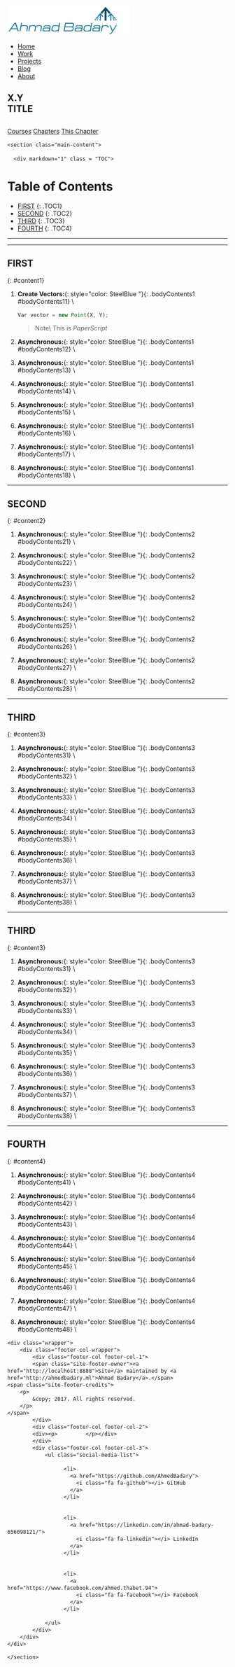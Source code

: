 <!DOCTYPE html>
<html lang="en-us">
  <head>
  <meta charset="UTF-8">
  <title>Ahmad Badary</title>
  <meta name="viewport" content="width=device-width, initial-scale=1">
  <meta name="theme-color" content="#157878">
  <link rel="stylesheet" href="/css/normalize.css">
  <link href='https://fonts.googleapis.com/css?family=Open+Sans:400,700' rel='stylesheet' type='text/css'>
  <link rel="stylesheet" href="/css/cayman.css">
  <link rel="stylesheet" href="/css/style.css">
  <link rel="shortcut icon" href="/main_files/favicon.ico" />
  <link rel="stylesheet" href="//maxcdn.bootstrapcdn.com/font-awesome/4.3.0/css/font-awesome.min.css">
  <link rel="stylesheet" href="/css/customStyle.css">
  <title> » Ahmad Badary</title>
  <script src="https://ajax.googleapis.com/ajax/libs/jquery/3.2.1/jquery.min.js"></script>
  <script type="text/javascript" async
  src="https://cdnjs.cloudflare.com/ajax/libs/mathjax/2.7.1/MathJax.js?config=TeX-MML-AM_CHTML">
  </script>
</head>

  <body>
    <nav class="main-nav">
    <a href="https://ahmedbadary.github.io/" class="main-nav-logo">
        <img src="/main_files/logo.png">
    </a>
    <ul id="menu-main" class="main-nav-items">
        <li id="menu-item-1859" class="menu-item menu-item-type-post_type menu-item-object-page menu-item-home menu-item-1859">
            <a href="/">Home</a>
        </li>
        <li id="menu-item-2869" class="menu-item menu-item-type-post_type menu-item-object-page menu-item-2869">
            <a href="/work">Work</a>
        </li>
        <li id="menu-item-1892" class="menu-item menu-item-type-post_type menu-item-object-page menu-item-1892">
            <a href="/projects">Projects</a>
        </li>
        <li id="menu-item-1858" class="menu-item menu-item-type-post_type menu-item-object-page current_page_parent menu-item-1858">
            <a href="/blog">Blog</a>
        </li>
        <li id="menu-item-1862" class="menu-item menu-item-type-post_type menu-item-object-page menu-item-1862">
            <a href="/about">About</a>
        </li>
    </ul>
</nav>


<section class="page-header">
  <h1 class="project-name">X.Y <br /> TITLE</h1>
  <h2 class="project-tagline"></h2>
  <a href="/work_files/school.html" class="btn">Courses</a>
  <a href="/work_files/school/128a.html" class="btn">Chapters</a>
  <a href=  class="btn">This Chapter</a>
</section>

<!-- <div>
  <ul class="posts">
    
      <li><span>02 Jan 2014</span> &raquo; <a href="/2014/01/02/introducing-Ahmad/">Introducing Ahmad</a></li>
    
  </ul>
</div> -->


    <section class="main-content">
      
      <div markdown="1" class = "TOC">
# Table of Contents

  * [FIRST](#content1)
  {: .TOC1}
  * [SECOND](#content2)
  {: .TOC2}
  * [THIRD](#content3)
  {: .TOC3}
  * [FOURTH](#content4)
  {: .TOC4}
</div>

***
***

## FIRST
{: #content1}

1. **Create Vectors:**{: style="color: SteelBlue  "}{: .bodyContents1 #bodyContents11} \\
    ```javascript
    Var vector = new Point(X, Y);
    ```
    > Note\\
    > This is *PaperScript*
2. **Asynchronous:**{: style="color: SteelBlue  "}{: .bodyContents1 #bodyContents12} \\

3. **Asynchronous:**{: style="color: SteelBlue  "}{: .bodyContents1 #bodyContents13} \\

4. **Asynchronous:**{: style="color: SteelBlue  "}{: .bodyContents1 #bodyContents14} \\

5. **Asynchronous:**{: style="color: SteelBlue  "}{: .bodyContents1 #bodyContents15} \\

6. **Asynchronous:**{: style="color: SteelBlue  "}{: .bodyContents1 #bodyContents16} \\

7. **Asynchronous:**{: style="color: SteelBlue  "}{: .bodyContents1 #bodyContents17} \\

8. **Asynchronous:**{: style="color: SteelBlue  "}{: .bodyContents1 #bodyContents18} \\

***

## SECOND
{: #content2}

1. **Asynchronous:**{: style="color: SteelBlue  "}{: .bodyContents2 #bodyContents21} \\

2. **Asynchronous:**{: style="color: SteelBlue  "}{: .bodyContents2 #bodyContents22} \\

3. **Asynchronous:**{: style="color: SteelBlue  "}{: .bodyContents2 #bodyContents23} \\

4. **Asynchronous:**{: style="color: SteelBlue  "}{: .bodyContents2 #bodyContents24} \\

5. **Asynchronous:**{: style="color: SteelBlue  "}{: .bodyContents2 #bodyContents25} \\

6. **Asynchronous:**{: style="color: SteelBlue  "}{: .bodyContents2 #bodyContents26} \\

7. **Asynchronous:**{: style="color: SteelBlue  "}{: .bodyContents2 #bodyContents27} \\

8. **Asynchronous:**{: style="color: SteelBlue  "}{: .bodyContents2 #bodyContents28} \\

***

## THIRD
{: #content3}

1. **Asynchronous:**{: style="color: SteelBlue  "}{: .bodyContents3 #bodyContents31} \\

2. **Asynchronous:**{: style="color: SteelBlue  "}{: .bodyContents3 #bodyContents32} \\

3. **Asynchronous:**{: style="color: SteelBlue  "}{: .bodyContents3 #bodyContents33} \\

4. **Asynchronous:**{: style="color: SteelBlue  "}{: .bodyContents3 #bodyContents34} \\

5. **Asynchronous:**{: style="color: SteelBlue  "}{: .bodyContents3 #bodyContents35} \\

6. **Asynchronous:**{: style="color: SteelBlue  "}{: .bodyContents3 #bodyContents36} \\

7. **Asynchronous:**{: style="color: SteelBlue  "}{: .bodyContents3 #bodyContents37} \\

8. **Asynchronous:**{: style="color: SteelBlue  "}{: .bodyContents3 #bodyContents38} \\

***

## THIRD
{: #content3}

1. **Asynchronous:**{: style="color: SteelBlue  "}{: .bodyContents3 #bodyContents31} \\

2. **Asynchronous:**{: style="color: SteelBlue  "}{: .bodyContents3 #bodyContents32} \\

3. **Asynchronous:**{: style="color: SteelBlue  "}{: .bodyContents3 #bodyContents33} \\

4. **Asynchronous:**{: style="color: SteelBlue  "}{: .bodyContents3 #bodyContents34} \\

5. **Asynchronous:**{: style="color: SteelBlue  "}{: .bodyContents3 #bodyContents35} \\

6. **Asynchronous:**{: style="color: SteelBlue  "}{: .bodyContents3 #bodyContents36} \\

7. **Asynchronous:**{: style="color: SteelBlue  "}{: .bodyContents3 #bodyContents37} \\

8. **Asynchronous:**{: style="color: SteelBlue  "}{: .bodyContents3 #bodyContents38} \\

***

## FOURTH
{: #content4}

1. **Asynchronous:**{: style="color: SteelBlue  "}{: .bodyContents4 #bodyContents41} \\

2. **Asynchronous:**{: style="color: SteelBlue  "}{: .bodyContents4 #bodyContents42} \\

3. **Asynchronous:**{: style="color: SteelBlue  "}{: .bodyContents4 #bodyContents43} \\

4. **Asynchronous:**{: style="color: SteelBlue  "}{: .bodyContents4 #bodyContents44} \\

5. **Asynchronous:**{: style="color: SteelBlue  "}{: .bodyContents4 #bodyContents45} \\

6. **Asynchronous:**{: style="color: SteelBlue  "}{: .bodyContents4 #bodyContents46} \\

7. **Asynchronous:**{: style="color: SteelBlue  "}{: .bodyContents4 #bodyContents47} \\

8. **Asynchronous:**{: style="color: SteelBlue  "}{: .bodyContents4 #bodyContents48} \\

      <footer class="site-footer">
    <!--   <span class="site-footer-owner"><a href="http://localhost:8888">Ahmad Badary</a> is maintained by <a href="http://ahmedbadary.ml">Ahmad Badary</a>.</span> -->
    
<!--  -->
    <div class="wrapper">
        <div class="footer-col-wrapper">
            <div class="footer-col footer-col-1">
            <span class="site-footer-owner"><a href="http://localhost:8888">Site</a> maintained by <a href="http://ahmedbadary.ml">Ahmad Badary</a>.</span>
    <span class="site-footer-credits">
        <p>
            &copy; 2017. All rights reserved.
        </p> 
    </span>
            </div>
            <div class="footer-col footer-col-2">
            <div><p>         </p></div>
            </div>
            <div class="footer-col footer-col-3">
                <ul class="social-media-list">
                    
                      <li>
                        <a href="https://github.com/AhmedBadary">
                          <i class="fa fa-github"></i> GitHub
                        </a>
                      </li>
                    
                    
                      <li>
                        <a href="https://linkedin.com/in/ahmad-badary-656098121/">
                          <i class="fa fa-linkedin"></i> LinkedIn
                        </a>
                      </li>
                    
                    
                      <li>
                        <a href="https://www.facebook.com/ahmed.thabet.94">
                          <i class="fa fa-facebook"></i> Facebook
                        </a>
                      </li>
                    
                </ul>
            </div>
        </div>
    </div>
<!--  -->
</footer>


    </section>

  </body>

<!-- Table of Content Script -->
<script type="text/javascript">
var bodyContents = $(".bodyContents1");
$("<ol>").addClass("TOC1ul").appendTo(".TOC1");
bodyContents.each(function(index, element) {
    var paragraph = $(element);
    $("<li>").html("<a href=#"+paragraph.attr('id')+">"+ paragraph.html().replace(':','')+" </a> ").appendTo(".TOC1ul");
     });
// 
var bodyContents = $(".bodyContents2");
$("<ol>").addClass("TOC2ul").appendTo(".TOC2");
bodyContents.each(function(index, element) {
    var paragraph = $(element);
    $("<li>").html("<a href=#"+paragraph.attr('id')+">"+ paragraph.html().replace(':','')+" </a> ").appendTo(".TOC2ul");
     });
// 
var bodyContents = $(".bodyContents3");
$("<ol>").addClass("TOC3ul").appendTo(".TOC3");
bodyContents.each(function(index, element) {
    var paragraph = $(element);
    $("<li>").html("<a href=#"+paragraph.attr('id')+">"+ paragraph.html().replace(':','')+" </a> ").appendTo(".TOC3ul");
     });
//
var bodyContents = $(".bodyContents4");
$("<ol>").addClass("TOC4ul").appendTo(".TOC4");
bodyContents.each(function(index, element) {
    var paragraph = $(element);
    $("<li>").html("<a href=#"+paragraph.attr('id')+">"+ paragraph.html().replace(':','')+" </a> ").appendTo(".TOC4ul");
     });
//
var bodyContents = $(".bodyContents5");
$("<ol>").addClass("TOC5ul").appendTo(".TOC5");
bodyContents.each(function(index, element) {
    var paragraph = $(element);
    $("<li>").html("<a href=#"+paragraph.attr('id')+">"+ paragraph.html().replace(':','')+" </a> ").appendTo(".TOC5ul");
     });
//
var bodyContents = $(".bodyContents6");
$("<ol>").addClass("TOC6ul").appendTo(".TOC6");
bodyContents.each(function(index, element) {
    var paragraph = $(element);
    $("<li>").html("<a href=#"+paragraph.attr('id')+">"+ paragraph.html().replace(':','')+" </a> ").appendTo(".TOC6ul");
     });

</script>

<!-- VIDEO BUTTONS SCRIPT -->
<script type="text/javascript">
  function iframePopInject(event) {
    var $button = $(event.target);
    // console.log($button.parent().next());
    if ($button.attr('value') == 'show') {
        $button.attr('value', 'hide');
        $figure = $("<div>").addClass("video_container");
        $iframe = $("<iframe>").appendTo($figure);
        $iframe.attr("src", $button.attr("src"));
        $iframe.attr("frameborder", "0");
        $iframe.attr("allowfullscreen", "true");
        $iframe.css("padding", "4px 6px");
        $button.next().css("display", "block");
        $figure.appendTo($button.next());
        $button.text("Hide Video")
    } else {
        $button.attr('value', 'show');
        $button.next().html("");
        $button.text("Show Video")
    }
}
</script>

<!-- BUTTON TRY -->
<script type="text/javascript">
  function iframePopA(event) {
    event.preventDefault();
    var $a = $(event.target).parent();
    console.log($a);
    if ($a.attr('value') == 'show') {
        $a.attr('value', 'hide');
        $figure = $("<div>");
        $iframe = $("<iframe>").addClass("popup_website_container").appendTo($figure);
        $iframe.attr("src", $a.attr("href"));
        $iframe.attr("frameborder", "1");
        $iframe.attr("allowfullscreen", "true");
        $iframe.css("padding", "4px 6px");
        $a.next().css("display", "block");
        $figure.appendTo($a.next().next());
        // $a.text("Hide Content")
        $('html, body').animate({
            scrollTop: $a.offset().top
        }, 1000);
    } else {
        $a.attr('value', 'show');
        $a.next().next().html("");
        // $a.text("Show Content")
    }

    $a.next().css("display", "inline");
}
</script>


<!-- TEXT BUTTON SCRIPT - INJECT -->
<script type="text/javascript">
  function showTextPopInject(event) {
    var $button = $(event.target);
    var txt = $button.attr("input");
    console.log(txt);
    if ($button.attr('value') == 'show') {
        $button.attr('value', 'hide');
        $p = $("<p>");
        $p.html(txt);
        $button.next().css("display", "block");
        $p.appendTo($button.next());
        $button.text("Hide Content")
    } else {
        $button.attr('value', 'show');
        $button.next().html("");
        $button.text("Show Content")
    }

}
</script>

<!-- TEXT BUTTON SCRIPT - HIDDEN / HIDE / SHOW / HIDE/SHOW -->
<script type="text/javascript">
  function showTextPopHide(event) {
    var $button = $(event.target);
    var txt = $button.attr("input");
    if ($button.attr('value') == 'show') {
        $button.attr('value', 'hide');
        $button.next().removeAttr("hidden");
        $button.text("Hide Content");
    } else {
        $button.attr('value', 'show');
        $button.next().attr("hidden", "");
        $button.text("Show Content");
    }
}
</script>

<!-- TEXT BUTTON SCRIPT - HIDDEN / HIDE / SHOW / HIDE/SHOW -->
<script type="text/javascript">
  function showText_withParent_PopHide(event) {
    var $button = $(event.target);
    var $parent = $button.parent();
    var txt = $button.attr("input");
    if ($button.attr('value') == 'show') {
        $button.attr('value', 'hide');
        $parent.next().removeAttr("hidden");
        $button.text("Hide Content");
    } else {
        $button.attr('value', 'show');
        $parent.next().attr("hidden", "");
        $button.text("Show Content");
    }
}
</script>

<!-- Print / Printing / printme -->
<!-- <script type="text/javascript">
i = 0

for (var i = 1; i < 6; i++) {
    var bodyContents = $(".bodyContents" + i);
    $("<p>").addClass("TOC1ul")  .appendTo(".TOC1");
    bodyContents.each(function(index, element) {
        var paragraph = $(element);
        $("<li>").html("<a href=#"+paragraph.attr('id')+">"+ paragraph.html().replace(':','')+" </a> ").appendTo(".TOC1ul");
         });
} 
</script>
 -->
 
</html>

